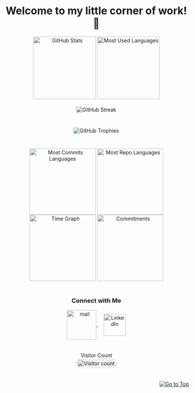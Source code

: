 <h1 align="center">Welcome to my little corner of work! 👋</h1>

<div align="center">
    <img height=170 align="center" src="https://github-readme-stats.vercel.app/api?username=Abilene-may&show_icons=true&theme=radical" alt="GitHub Stats" />
    <img height=170 align="center" src="https://my-stats-43gk.vercel.app/api/top-langs/?username=abilene-may&hide=html,scss,css&langs_count=8&layout=compact&theme=radical&card_width=300" alt="Most Used Languages" />
</div>

<div align="center" style="clear: both; padding: 20px 0;">
    <img src="https://github-readme-streak-stats-git-main-davids-projects-ad77adcc.vercel.app/?user=abilene-may&theme=radical" alt="GitHub Streak" />
</div>

<div align="center" style="padding: 20px 0;">
    <img src="https://github-profile-trophy.vercel.app/?username=abilene-may&theme=radical&no-frame=true&title=Stars,Followers,Commits&column=-1" alt="GitHub Trophies" />
</div>

<div align="center" style="padding: 20px 0;">
    <img align="center" src="http://github-profile-summary-cards.vercel.app/api/cards/most-commit-language?username=Abilene-may&theme=radical&exclude=html,CSS,Jupyter%20Notebook" height="180em" alt="Most Commits Languages"/>
    <img align="center" src="http://github-profile-summary-cards.vercel.app/api/cards/repos-per-language?username=Abilene-may&theme=radical&exclude=html,CSS,Jupyter%20Notebook" height="180em" alt="Most Repo Languages"/>
    <img align="center" src="http://github-profile-summary-cards.vercel.app/api/cards/productive-time?username=Abilene-may&theme=radical&utcOffset=5.30" height="180em" alt="Time Graph"/>
    <img align="center" src="http://github-profile-summary-cards.vercel.app/api/cards/profile-details?username=Abilene-may&theme=radical" height="180em" alt="Commitments"/>
</div>

<h3 align="center">Connect with Me</h3>
<p align="center">
  <a href="mailto:ngachann02@gmail.com" target="_blank">
    <img align="center" src="https://cdn.icon-icons.com/icons2/2642/PNG/512/google_mail_gmail_logo_icon_159346.png" alt="mail" height="80" width="80" />
  </a>
  &nbsp;&nbsp;&nbsp;
  <a href="https://www.linkedin.com/in/nguyen-thi-nga/" target="_blank">
    <img align="center" src="https://lepaternel.com/wp-content/uploads/2018/06/square-linkedin-512.png" alt="LinkedIn" height="60" width="60" />
  </a>
</p>

<div align="center" style="padding: 20px 0;">
    Visitor Count<br>
    <img src="https://profile-counter.glitch.me/abilene-may/count.svg" alt="Visitor count" style="border-radius: 8px; padding: 5px; background-color: #f0f0f0;" />
</div>

<p align="right">
    <a href="#top">
        <img src="https://img.shields.io/static/v1?label&message=Go+to+Top&color=0b6ab3&style=flat&logo" alt="Go to Top" />
    </a>
</p>

